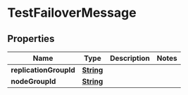 

# TestFailoverMessage


## Properties

| Name | Type | Description | Notes |
|------------ | ------------- | ------------- | -------------|
|**replicationGroupId** | [**String**](String.md) |  |  |
|**nodeGroupId** | [**String**](String.md) |  |  |



